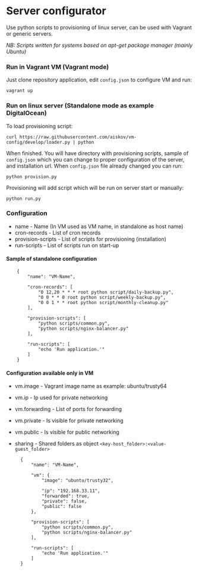 Server configurator
===================

Use python scripts to provisioning of linux server, can be used with Vagrant or generic servers.  

*NB: Scripts written for systems based on apt-get package manager (mainly Ubuntu)*

### Run in Vagrant VM (Vagrant mode)

Just clone repository application, edit `config.json` to configure VM and run:

    vagrant up

### Run on linux server (Standalone mode as example DigitalOcean)

To load provisioning script:

    curl https://raw.githubusercontent.com/aiskov/vm-config/develop/loader.py | python

When finished. You will have directory with provisioning scripts, sample of `config.json` which you can change to proper configuration of the server, and installation url. When `config.json` file already changed you can run: 

    python provision.py

Provisioning will add script which will be run on server start or manually:

    python run.py

### Configuration

* name - Name (In VM used as VM name, in standalone as host name)
* cron-records - List of cron records
* provision-scripts - List of scripts for provisioning (installation)
* run-scripts - List of scripts run on start-up

#### Sample of standalone configuration

        {
            "name": "VM-Name",

            "cron-records": [
                "0 12,20 * * * root python script/daily-backup.py",
                "0 0 * * 0 root python script/weekly-backup.py",
                "0 0 1 * * root python script/monthly-cleanup.py"
            ],

            "provision-scripts": [
                "python scripts/common.py",
                "python scripts/nginx-balancer.py"
            ],

            "run-scripts": [
                "echo 'Run application.'"
            ]
        }

#### Configuration available only in VM

* vm.image - Vagrant image name as example: ubuntu/trusty64
* vm.ip - Ip used for private networking
* vm.forwarding - List of ports for forwarding
* vm.private - Is visible for private networking
* vm.public - Is visible for public networking

* sharing - Shared folders as object `<key-host_folder>:<value-guest_folder>`

        {
            "name": "VM-Name",

            "vm": {
                "image": "ubuntu/trusty32",

                "ip": "192.168.33.11",
                "forwarded": true,
                "private": false,
                "public": false
            },

            "provision-scripts": [
                "python scripts/common.py",
                "python scripts/nginx-balancer.py"
            ],

            "run-scripts": [
                "echo 'Run application.'"
            ]
        }
